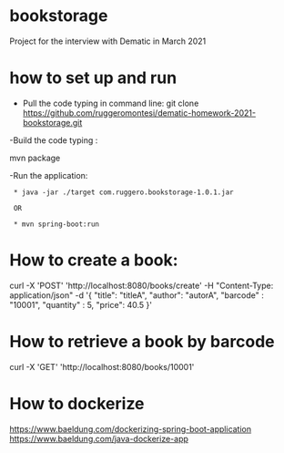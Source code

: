 # bookstorage
Project for the interview with Dematic in March 2021

# how to set up and run
 * Pull the code typing in command line:
     git clone https://github.com/ruggeromontesi/dematic-homework-2021-bookstorage.git

-Build the code typing : 

mvn package

-Run the application: 

     * java -jar ./target com.ruggero.bookstorage-1.0.1.jar
     
     OR
     
     * mvn spring-boot:run

# How to create a book:
curl -X 'POST'  'http://localhost:8080/books/create' -H "Content-Type: application/json"   -d '{
 "title": "titleA",
 "author": "autorA",
 "barcode" : "10001",
 "quantity" : 5,
 "price": 40.5
 }'

 # How to retrieve a book by barcode
 curl -X 'GET' 'http://localhost:8080/books/10001'

 # How to dockerize
 https://www.baeldung.com/dockerizing-spring-boot-application
 https://www.baeldung.com/java-dockerize-app

 
